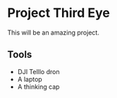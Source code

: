 # Project Third Eye

This will be an amazing project.

## Tools

- DJI Telllo dron
- A laptop
- A thinking cap
